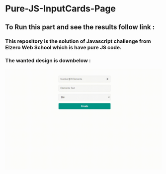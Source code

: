 # Pure-JS-InputCards-Page

## To Run this part and see the results follow link : <br />

### This repository is the solution of Javascript challenge from Elzero Web School which is have pure JS code.

### The wanted design is downbelow : 
![Design preview for the First task](./create-elements.gif)
